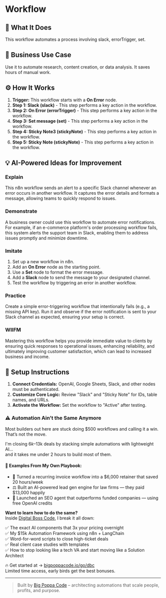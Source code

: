 # Workflow

## 🚀 What It Does
This workflow automates a process involving slack, errorTrigger, set.

## 💼 Business Use Case
Use it to automate research, content creation, or data analysis. It saves hours of manual work.

## ⚙️ How It Works
1.  **Trigger:** This workflow starts with a **On Error** node.
2. **Step 1: Slack (slack)** - This step performs a key action in the workflow.
3. **Step 2: On Error (errorTrigger)** - This step performs a key action in the workflow.
4. **Step 3: Set message (set)** - This step performs a key action in the workflow.
5. **Step 4: Sticky Note3 (stickyNote)** - This step performs a key action in the workflow.
6. **Step 5: Sticky Note (stickyNote)** - This step performs a key action in the workflow.

## 💡 AI-Powered Ideas for Improvement
### Explain
This n8n workflow sends an alert to a specific Slack channel whenever an error occurs in another workflow. It captures the error details and formats a message, allowing teams to quickly respond to issues.

### Demonstrate
A business owner could use this workflow to automate error notifications. For example, if an e-commerce platform's order processing workflow fails, this system alerts the support team in Slack, enabling them to address issues promptly and minimize downtime.

### Imitate
1. Set up a new workflow in n8n.
2. Add an **On Error** node as the starting point.
3. Use a **Set** node to format the error message.
4. Add a **Slack** node to send the message to your designated channel.
5. Test the workflow by triggering an error in another workflow.

### Practice
Create a simple error-triggering workflow that intentionally fails (e.g., a missing API key). Run it and observe if the error notification is sent to your Slack channel as expected, ensuring your setup is correct.

### WIIFM
Mastering this workflow helps you provide immediate value to clients by ensuring quick responses to operational issues, enhancing reliability, and ultimately improving customer satisfaction, which can lead to increased business and income.

## 🔧 Setup Instructions
1. **Connect Credentials:** OpenAI, Google Sheets, Slack, and other nodes must be authenticated.
2. **Customize Core Logic:** Review "Slack" and "Sticky Note" for IDs, table names, and URLs.
3. **Activate the Workflow:** Set the workflow to "Active" after testing.

### ⚠️ Automation Ain’t the Same Anymore

Most builders out here are stuck doing $500 workflows and calling it a win.  
That’s not the move.  

I'm closing $6k–$13k deals by stacking simple automations with lightweight AI...  
and it takes me under 2 hours to build most of them.

#### 🧠 Examples From My Own Playbook:
- 🔁 Turned a recurring invoice workflow into a $6,000 retainer that saved 20 hours/week  
- ⚖️ Built an AI-powered lead gen engine for law firms — they paid $13,000 happily  
- 🚀 Launched an SEO agent that outperforms funded companies — using free OpenAI credits  

**Want to learn how to do the same?**  
Inside [Digital Boss Code](https://bigpoppacode.io/go/dbc), I break it all down:

✅ The exact AI components that 3x your pricing overnight  
✅ My $15k Automation Framework using n8n + LangChain  
✅ Word-for-word scripts to close high-ticket deals  
✅ Real client case studies with templates  
✅ How to stop looking like a tech VA and start moving like a Solution Architect  

🔥 Get started at → [bigpoppacode.io/go/dbc](https://bigpoppacode.io/go/dbc)  
Limited time access, early birds get the best bonuses.

---
> Built by [Big Poppa Code](https://bigpoppacode.io) – architecting automations that scale people, profits, and purpose.

